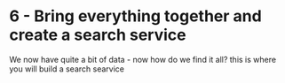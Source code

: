 # 6 - Bring everything together and create a search service

We now have quite a bit of data  - now how do we find it all? this is where you will build a search searvice


